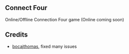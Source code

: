 ## Connect Four
Online/Offline Connection Four game (Online coming soon)

## Credits 
- [bocajthomas](https://github.com/bocajthomas), fixed many issues